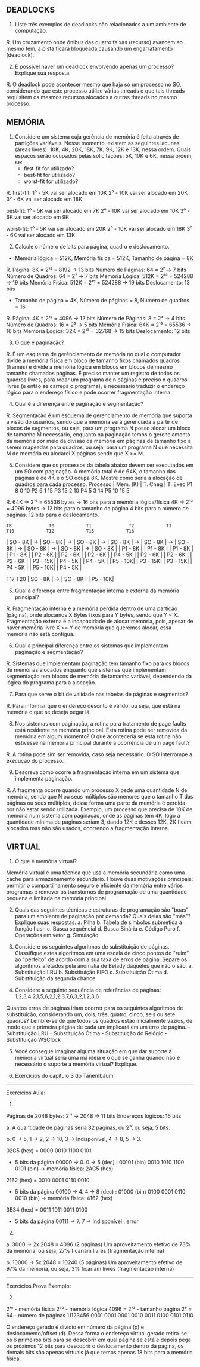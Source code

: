 DEADLOCKS
---------

1) Liste três exemplos de deadlocks não relacionados a um ambiente de
computação.

R. Um cruzamento onde ônibus das quatro faixas (recurso) avancem ao mesmo tem, a pista ficará bloqueada causando um engarrafamento (deadlock).

2) É possí­vel haver um deadlock envolvendo apenas um processo? Explique sua
resposta.

R. O deadlock pode acontecer mesmo que haja só um processo no SO, considerando que este processo utilize várias threads e que tais threads requisitem os mesmos recursos alocados a outras threads no mesmo processo.

MEMÓRIA
-------

1) Considere um sistema cuja gerência de memória é feita através de partições
variáveis. Nesse momento, existem as seguintes lacunas (áreas livres):
10K, 4K, 20K, 18K, 7K, 9K, 12K e 13K, nessa ordem. Quais espaços serão ocupados
pelas solicitações: 5K, 10K e 6K, nessa ordem, se:
    - first-fit for utilizado?
    - best-fit for utilizado?
    - worst-fit for utilizado?

R.
first-fit:
  1⁰ - 5K vai ser alocado em 10K
  2⁰ - 10K vai ser alocado em 20K
  3⁰ - 6K vai ser alocado em 18K

best-fit:
  1⁰ - 5K vai ser alocado em 7K
  2⁰ - 10K vai ser alocado em 10K
  3⁰ - 6K vai ser alocado em 9K

worst-fit:
  1⁰ - 5K vai ser alocado em 20K
  2⁰ - 10K vai ser alocado em 18K
  3⁰ - 6K vai ser alocado em 13K

2) Calcule o número de bits para página, quadro e deslocamento.

- Memória lógica = 512K, Memória fí­sica = 512K, Tamanho de página = 8K

R. Página: 8K = 2¹³ = 8192 -> 13 bits
   Número de Páginas: 64 = 2⁷ -> 7 bits
   Número de Quadros: 64 = 2⁷ -> 7 bits
   Memória Lógica: 512K = 2¹⁹ = 524288 -> 19 bits
   Memória Física: 512K = 2¹⁹ = 524288 -> 19 bits
   Deslocamento: 13 bits  

- Tamanho de página = 4K, Número de páginas = 8, Número de quadros = 16

R. Página: 4K = 2¹² = 4096 -> 12 bits
   Número de Páginas: 8 = 2⁴ -> 4 bits
   Número de Quadros: 16 = 2⁵ -> 5 bits
   Memória Física: 64K = 2¹⁶ = 65536 -> 16 bits
   Memória Lógica: 32K = 2¹⁵ = 32768 -> 15 bits
   Deslocamento: 12 bits

3) O que é paginação?

R. É um esquema de gerênciamento de memória no qual o computador divide a memória física em bloco de tamanho fixos chamados quadros (frames) e divide a memória lógica em blocos em blocos de mesmo tamanho chamados páginas. É preciso manter um registro de todos os quadros livres, para rodar um programa de n páginas é preciso n quadros livres (e então se carrega o programa), é necessário traduzir o endereço lógico para o endereço físico e pode ocorrer fragmentação interna.

4) Qual é a diferença entre paginação e segmentação?

R. Segmentação é um esquema de gerenciamento de memória que suporta a visão do usuários, sendo que a memória será gerenciada a partir de blocos de segmentos, ou seja, para um programa N posso alocar um bloco de tamanho M necessário, enquanto na paginação temos o gerenciamento da memória por meio da divisão da memória em páginas de tamanho fixo a serem mapeadas para quadros, ou seja, para um programa N que necessita M de memória eu alocarei X páginas sendo que X >= M.

5) Considere que os processos da tabela abaixo devem ser executados em um SO
com paginação. A memória total é de 64K, o tamanho das páginas é de 4K e o
SO ocupa 8K. Mostre como seria a alocação de quadros para cada processo.
Processo | Mem. (K) | T. Cheg | T. Exec
P1         8          0          10
P2         6          1          15
P3         15         2          10
P4         5          3          14
P5         10         15         5

R.
64K -> 2¹⁶ = 65536 bytes -> 16 bits para a memória lógica/física
4K -> 2¹² = 4096 bytes -> 12 bits para o tamanho da página
4 bits para o número de páginas.
12 bits para o deslocamento.

    TB              T0            T1              T2            T3             T10            T12            T15            T16
| SO - 8K | -> | SO - 8K | -> | SO - 8K | -> | SO - 8K | -> | SO - 8K | -> | SO - 8K | -> | SO - 8K | -> | SO - 8K | -> | SO - 8K |
               | P1 - 8K |    | P1 - 8K |    | P1 - 8K |    | P1 - 8K |    | P2 - 6K |    | P2 - 6K |    | P2 - 6K |    | P4 - 5K |
                              | P2 - 6K |    | P2 - 6K |    | P2 - 6K |    | P3 - 15K|    | P4 - 5K |    | P4 - 5K |    | P5 - 10K|
                                             | P3 - 15K|    | P3 - 15K|    | P4 - 5K |                   | P5 - 10K|
                                                            | P4 - 5K |

   T17             T20
| SO - 8K | -> | SO - 8K |
| P5 - 10K|

5) Qual a diferença entre fragmentação interna e externa da memória
principal?

R. Fragmentação interna é a memória perdida dentro de uma partição (página), onde alocamos X Bytes fixos para Y bytes, sendo que Y < X. Fragmentação externa é a incapacidade de alocar memória, pois, apesar de haver memória livre  X >= Y de memória que queremos alocar, essa memória não está contígua.

6) Qual a principal diferença entre os sistemas que implementam paginação e
segmentação?

R. Sistemas que implementam paginação tem tamanho fixo para os blocos de memórias alocados enquanto que sistemas que implementam segmentação tem blocos de memória de tamanho variável, dependendo da lógica do programa para a alocação.

7) Para que serve o bit de validade nas tabelas de páginas e segmentos?

R. Para informar que o endereço descrito é válido, ou seja, que está na memória o que se deseja pegar lá.

8) Nos sistemas com paginação, a rotina para tratamento de page faults está
residente na memória principal. Esta rotina pode ser removida da memória em
algum momento? O que aconteceria se esta rotina não estivesse na memória
principal durante a ocorrência de um page fault?

R. A rotina pode sim ser removida, caso seja necessário. O SO interrompe a execução do processo.

9) Descreva como ocorre a fragmentação interna em um sistema que implementa
paginação.

R. A fragmenta ocorre quando um processo X pede uma quantidade N de memória, sendo que N ou seus múltiplos são menores que o tamanho T das páginas ou seus múltiplos, dessa forma uma parte da memória é perdida por não estar sendo utilizada. Exemplo, um processo que precisa de 10K de memória num sistema com paginação, onde as páginas tem 4K, logo a quantidade mínima de páginas seriam 3, dando 12K e desses 12K, 2K ficam alocados mas não são usados, ocorrendo a fragmentação interna.

VIRTUAL
-------

1) O que é memória virtual?

Memória virtual é uma técnica que usa a memória secundária como uma cache para armazenamento secundário. Houve duas motivações principais: permitir o compartilhamento seguro e eficiente da memória entre vários programas e remover os transtornos de programação de uma quantidade pequena e limitada na memória principal.

2) Quais das seguintes técnicas e estruturas de programação são "boas" para
um ambiente de paginação por demanda? Quais delas são "más"? Explique suas
respostas.
    a. Pilha
    b. Tabela de sí­mbolos submetida à função hash
    c. Busca sequêncial
    d. Busca Binária
    e. Código Puro
    f. Operações em vetor
    g. Simulação

3) Considere os seguintes algoritmos de substituição de páginas. Classifique
estes algoritmos em uma escala de cinco pontos do "ruim" ao "perfeito" de
acordo com a sua taxa de erros de página. Separe os algoritmos afetados pela
anomalia de Belady daqueles que não o são.
    a. Substituição LRU
    b. Substituição FIFO
    c. Substituição Ótima
    d. Substituição da segunda chance

4) Considere a seguinte sequência de referências de páginas:
    1,2,3,4,2,1,5,6,2,1,2,3,7,6,3,2,1,2,3,6

Quantos erros de páginas iriam ocorrer para os seguintes algoritmos de
substituição, considerando um, dois, três, quatro, cinco, seis ou sete
quadros? Lembre-se de que todos os quadros estão inicialmente vazios, de
modo que a primeira página de cada um implicará em um erro de página.
    - Substituição LRU
    - Substituição Ótima
    - Substituição do Relógio
    - Substituição WSClock

5) Você consegue imaginar alguma situação em que dar suporte à memória
virtual seria uma má ideia e o que se ganha quando não é necessário o
suporte a memória virtual? Explique.

6) Exercícios do capítulo 3 do Tanembaum

---

Exercícios Aula:

1.

Páginas de 2048 bytes: 2¹¹ -> 2048 -> 11 bits
Endereços lógicos: 16 bits

a. A quantidade de páginas seria 32 páginas, ou 2⁵, ou seja, 5 bits.

b. 0 -> 5, 1 -> 2, 2 -> 10, 3 -> Indisponível, 4 -> 8, 5 -> 3.

02C5 (hex) = 0000 0010 1100 0101

- 5 bits da página 00000 -> 0. 0 -> 5 (dec) : 00101 (bin)
0010 1010 1100 0101 (bin) -> memória física: 2AC5 (hex)

2162 (hex) = 0010 0001 0110 0010

- 5 bits da página 00100 -> 4. 4 -> 8 (dec) : 01000 (bin)
0100 0001 0110 0010 (bin) -> memória física: 4162 (hex)

3B34 (hex) = 0011 1011 0011 0100

- 5 bits da página 00111 -> 7. 7 -> Indisponível : error

2.

a. 3000 -> 2x 2048 = 4096 (2 páginas)
Um aproveitamento efetivo de 73% da memória, ou seja, 27% ficariam livres (fragmentação interna)

b. 10000 -> 5x 2048 = 10240 (5 páginas)
Um aproveitamento efetivo de 97% da memória, ou seja, 3% ficariam livres (fragmentação interna)

---

Exercícios Prova Exemplo:

2)

2¹⁸ - memória física
2³² - memória lógica
4096 = 2¹² - tamanho página
2⁶ = 64 - número de páginas
11123456
0001 0001 0001 0010 0011 0100 0101 0110

O endereço gerado é divídio em número da página (p) e deslocamento/offset (d). Dessa forma o endereço virtual gerado retira-se os 6 primeiros bits para se descobrir em qual página se está  e depois pega os próximos 12 bits para descobrir o deslocamento dentro da página, os demais bits são apenas virtuais já que temos apenas 18 bits para a memória física.
